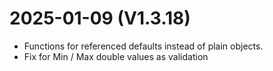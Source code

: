 ﻿# 2025-01-09 (V1.3.18)
- Functions for referenced defaults instead of plain objects.
- Fix for Min / Max double values as validation